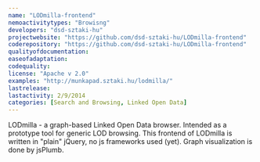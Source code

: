 ```yaml
---
name: "LODmilla-frontend"
nemoactivitytypes: "Browisng"
developers: "dsd-sztaki-hu"
projectwebsite: "https://github.com/dsd-sztaki-hu/LODmilla-frontend"
coderepository: "https://github.com/dsd-sztaki-hu/LODmilla-frontend"
qualityofdocumentation: 
easeofadaptation: 
codequality: 
license: "Apache v 2.0"
examples: "http://munkapad.sztaki.hu/lodmilla/"
lastrelease: 
lastactivity: 2/9/2014
categories: [Search and Browsing, Linked Open Data]
---
```

LODmilla - a graph-based Linked Open Data browser. Intended as a prototype tool for generic LOD browsing. This frontend of LODmilla is written in "plain" jQuery, no js frameworks used (yet). Graph visualization is done by jsPlumb.
